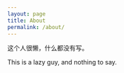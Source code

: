 ```yaml
---
layout: page
title: About
permalink: /about/
---
```


这个人很懒，什么都没有写。

This is a lazy guy, and nothing to say.
